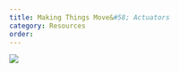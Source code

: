 ```yaml
---
title: Making Things Move&#58; Actuators
category: Resources
order:
---
```


![](//placehold.it/800x600)
